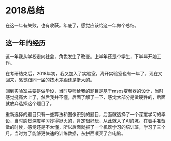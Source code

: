 # 2018总结

在这一年有失败，也有收获。年底了，感觉应该给这一年做个总结。

## 这一年的经历

这一年我从学校走向社会，角色发生了改变。上半年还是个学生，下半年开始工作。

在考研结束后，2018年初，我又加入了实验室，离开实验室也有一年了，现在又回来，感觉跟同一届的技术差距还是挺大的。

回到实验室主要是做毕设，当时导师给我的题目是基于msos变频器的设计，当时感觉挺高大上了，然后我并不懂，后面了解了一下，感觉大部分是做硬件的，后面就放弃选择这个题目了。

重新选择的题目只有一些算法和图像识别的题目，后面就选择了一个深度学习的毕设，当时感觉深度学习抄得挺火的，肯定很好玩，从此就入了AI的坑。在着手准备做的时候，感觉还是不太懂，所以后面就报了一个机器学习的培训班，学习了三个月。当时为了能够更快速的训练数据，东拼西凑买了台电脑。
